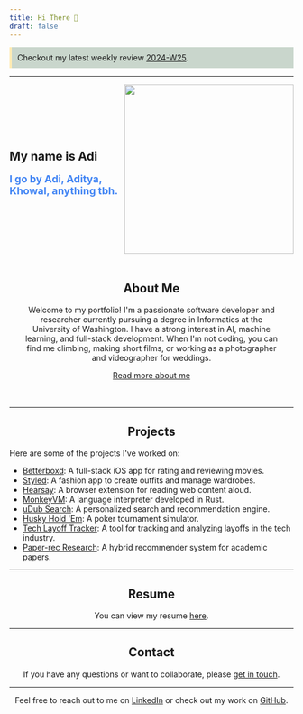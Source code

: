 ```yaml
---
title: Hi There 👋
draft: false
---
```

<div style="background-color: rgba(82, 124, 89, 0.3); border-left: 4px solid #ffecb5; padding: 10px; margin: 10px 0;">
    Checkout my latest weekly review <a href="2024-W25">2024-W25</a>.
</div>

---

<div align="center">

<div style="display: flex; justify-content: space-between; align-items: center;">

<div style="flex: 1; text-align: left;">

## My name is Adi
<span style="font-size:18px; font-weight:bold; color:#4285F4;">I go by Adi, Aditya, Khowal, anything tbh.</span>

</div>

<div style="flex: 1; text-align: right;">
<img src="https://media1.tenor.com/m/7bh87lS3v7kAAAAd/monkey-confused-monkey.gif" height="300" />
</div>

</div>

</div>

<div align="center" style="padding:20px; border-radius:10px;">

## About Me
Welcome to my portfolio! I'm a passionate software developer and researcher currently pursuing a degree in Informatics at the University of Washington. I have a strong interest in AI, machine learning, and full-stack development. When I'm not coding, you can find me climbing, making short films, or working as a photographer and videographer for weddings.

[Read more about me](About%20me.md)

</div>

---

<div align="center">

## Projects

</div>

Here are some of the projects I've worked on:

- [Betterboxd](Projects/BetterBoxd.md): A full-stack iOS app for rating and reviewing movies.
- [Styled](Projects/Styled.md): A fashion app to create outfits and manage wardrobes.
- [Hearsay](Projects/HearSay.md): A browser extension for reading web content aloud.
- [MonkeyVM](Projects/MonkeyLangVM.md): A language interpreter developed in Rust.
- [uDub Search](Projects/uDub%20Search.md): A personalized search and recommendation engine.
- [Husky Hold 'Em](Projects/Husky%20Hold%27em.md): A poker tournament simulator.
- [Tech Layoff Tracker](Projects/Tech%20Layoff%20Tracker.md): A tool for tracking and analyzing layoffs in the tech industry.
- [Paper-rec Research](Projects/Paper-rec%20Research.md): A hybrid recommender system for academic papers.

---

<div align="center">

## Resume
You can view my resume [here](PublicMedia/tex_resume%20(4).pdf).

</div>

---

<div align="center">

## Contact
If you have any questions or want to collaborate, please [get in touch](mailto:adityakh2003@outlook.edu).

---

Feel free to reach out to me on [LinkedIn](https://www.linkedin.com/in/aditya-khowal) or check out my work on [GitHub](https://github.com/adityakhowalgithub).

</div>